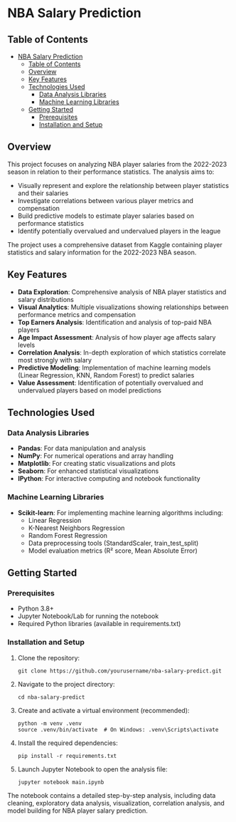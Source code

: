 # NBA Salary Prediction

## Table of Contents

- [NBA Salary Prediction](#nba-salary-prediction)
  - [Table of Contents](#table-of-contents)
  - [Overview](#overview)
  - [Key Features](#key-features)
  - [Technologies Used](#technologies-used)
    - [Data Analysis Libraries](#data-analysis-libraries)
    - [Machine Learning Libraries](#machine-learning-libraries)
  - [Getting Started](#getting-started)
    - [Prerequisites](#prerequisites)
    - [Installation and Setup](#installation-and-setup)

## Overview

This project focuses on analyzing NBA player salaries from the 2022-2023 season in relation to their performance statistics. The analysis aims to:

- Visually represent and explore the relationship between player statistics and their salaries
- Investigate correlations between various player metrics and compensation
- Build predictive models to estimate player salaries based on performance statistics
- Identify potentially overvalued and undervalued players in the league

The project uses a comprehensive dataset from Kaggle containing player statistics and salary information for the 2022-2023 NBA season.

## Key Features

- **Data Exploration**: Comprehensive analysis of NBA player statistics and salary distributions
- **Visual Analytics**: Multiple visualizations showing relationships between performance metrics and compensation
- **Top Earners Analysis**: Identification and analysis of top-paid NBA players
- **Age Impact Assessment**: Analysis of how player age affects salary levels
- **Correlation Analysis**: In-depth exploration of which statistics correlate most strongly with salary
- **Predictive Modeling**: Implementation of machine learning models (Linear Regression, KNN, Random Forest) to predict salaries
- **Value Assessment**: Identification of potentially overvalued and undervalued players based on model predictions

## Technologies Used

### Data Analysis Libraries

- **Pandas**: For data manipulation and analysis
- **NumPy**: For numerical operations and array handling
- **Matplotlib**: For creating static visualizations and plots
- **Seaborn**: For enhanced statistical visualizations
- **IPython**: For interactive computing and notebook functionality

### Machine Learning Libraries

- **Scikit-learn**: For implementing machine learning algorithms including:
  - Linear Regression
  - K-Nearest Neighbors Regression
  - Random Forest Regression
  - Data preprocessing tools (StandardScaler, train_test_split)
  - Model evaluation metrics (R² score, Mean Absolute Error)

## Getting Started

### Prerequisites

- Python 3.8+
- Jupyter Notebook/Lab for running the notebook
- Required Python libraries (available in requirements.txt)

### Installation and Setup

1. Clone the repository:

   ```
   git clone https://github.com/yourusername/nba-salary-predict.git
   ```

2. Navigate to the project directory:

   ```
   cd nba-salary-predict
   ```

3. Create and activate a virtual environment (recommended):

   ```
   python -m venv .venv
   source .venv/bin/activate  # On Windows: .venv\Scripts\activate
   ```

4. Install the required dependencies:

   ```
   pip install -r requirements.txt
   ```

5. Launch Jupyter Notebook to open the analysis file:
   ```
   jupyter notebook main.ipynb
   ```

The notebook contains a detailed step-by-step analysis, including data cleaning, exploratory data analysis, visualization, correlation analysis, and model building for NBA player salary prediction.

